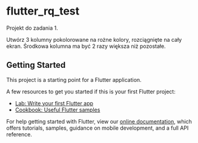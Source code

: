 # flutter_rq_test

Projekt do zadania 1.

Utwórz 3 kolumny pokolorowane na rożne kolory, rozciągnięte na cały ekran. Środkowa kolumna ma być 2 razy większa niż pozostałe.

## Getting Started

This project is a starting point for a Flutter application.

A few resources to get you started if this is your first Flutter project:

- [Lab: Write your first Flutter app](https://flutter.dev/docs/get-started/codelab)
- [Cookbook: Useful Flutter samples](https://flutter.dev/docs/cookbook)

For help getting started with Flutter, view our
[online documentation](https://flutter.dev/docs), which offers tutorials,
samples, guidance on mobile development, and a full API reference.
